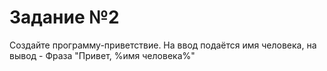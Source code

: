 # Задание №2
Создайте программу-приветствие. На ввод подаётся имя человека, на вывод - Фраза "Привет, %имя человека%"
